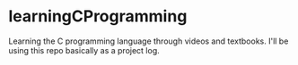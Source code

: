 # learningCProgramming
Learning the C programming language through videos and textbooks. I'll be using this repo basically as a project log.
